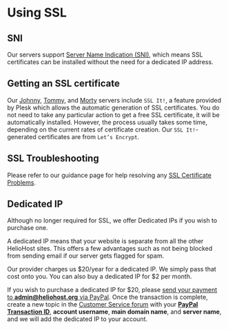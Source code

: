 # Using SSL

## SNI

Our servers support [Server Name Indication (SNI)](https://en.wikipedia.org/wiki/Server_Name_Indication), which means SSL certificates can be installed without the need for a dedicated IP address.

## Getting an SSL certificate

Our [Johnny](/servers/virtual/johnny.md), [Tommy](/servers/virtual/tommy.md), and [Morty](/servers/virtual/morty.md) servers include `SSL It!`, a feature provided by Plesk which allows the automatic generation of SSL certificates. You do not need to take any particular action to get a free SSL certificate, it will be automatically installed. However, the process usually takes some time, depending on the current rates of certificate creation. Our `SSL It!`-generated certificates are from `Let’s Encrypt`.

## SSL Troubleshooting

Please refer to our guidance page for help resolving any [SSL Certificate Problems](../common-errors/ssl-certificate.md).

## Dedicated IP

Although no longer required for SSL, we offer Dedicated IPs if you wish to purchase one.

A dedicated IP means that your website is separate from all the other HelioHost sites. This offers a few advantages such as not being blocked from sending email if our server gets flagged for spam.

Our provider charges us $20/year for a dedicated IP. We simply pass that cost onto you. You can also buy a dedicated IP for $2 per month.

If you wish to purchase a dedicated IP for $20, please [send your payment to **admin@heliohost.org** via PayPal](https://www.paypal.me/HelioHost). Once the transaction is complete, create a new topic in the [Customer Service forum](http://helionet.org/index/forum/45-customer-service/) with your **[PayPal Transaction ID](accounts/donation-increase-storage.md#paypal-transaction-id)**, **account username**, **main domain name**, and **server name**, and we will add the dedicated IP to your account.